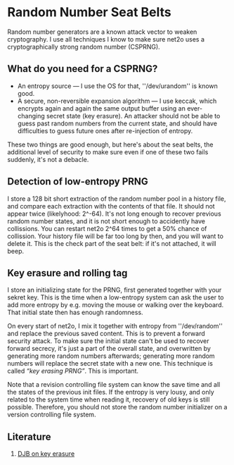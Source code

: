 # Random Number Seat Belts

Random number generators are a known attack vector to weaken cryptography.  I
use all techniques I know to make sure net2o uses a cryptographically strong
random number (CSPRNG).

## What do you need for a CSPRNG?

  + An entropy source — I use the OS for that, ''/dev/urandom'' is known good.
  + A secure, non-reversible expansion algorithm — I use keccak, which
    encrypts again and again the same output buffer using an ever-changing
    secret state (key erasure).  An attacker should not be able to guess past
    random numbers from the current state, and should have difficulties to
    guess future ones after re-injection of entropy.

These two things are good enough, but here's about the seat belts, the
additional level of security to make sure even if one of these two fails
suddenly, it's not a debacle.

## Detection of low-entropy PRNG

I store a 128 bit short extraction of the random number pool in a history
file, and compare each extraction with the contents of that file.  It should
not appear twice (likelyhood: 2^-64).  It's not long enough to recover
previous random number states, and it is not short enough to accidently have
collissions.  You can restart net2o 2^64 times to get a 50% chance of
collission.  Your history file will be far too long by then, and you will want
to delete it.  This is the check part of the seat belt: if it's not attached,
it will beep.

## Key erasure and rolling tag

I store an initializing state for the PRNG, first generated together with your
sekret key.  This is the time when a low-entropy system can ask the user to
add more entropy by e.g. moving the mouse or walking over the keyboard.  That
initial state then has enough randomness.

On every start of net2o, I mix it together with entropy from ''/dev/random''
and replace the previous saved content.  This is to prevent a forward security
attack.  To make sure the initial state can't be used to recover forward
secrecy, it's just a part of the overall state, and overwritten by generating
more random numbers afterwards; generating more random numbers will replace
the secret state with a new one.  This technique is called _“key erasing
PRNG”_.  This is important.

Note that a revision controlling file system can know the save time and all
the states of the previous init files.  If the entropy is very lousy, and only
related to the system time when reading it, recovery of old keys is still
possible.  Therefore, you should not store the random number initializer on a
version controlling file system.

## Literature

1. [DJB on key erasure](https://blog.cr.yp.to/20170723-random.html)
